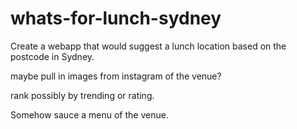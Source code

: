whats-for-lunch-sydney
======================

Create a webapp that would suggest a lunch location based on the postcode in Sydney. 

maybe pull in images from instagram of the venue?

rank possibly by trending or rating.

Somehow sauce a menu of the venue.
